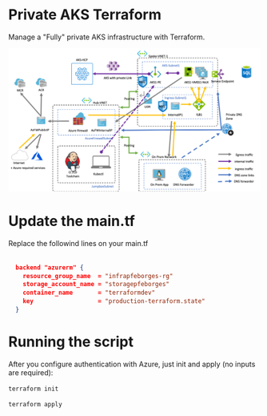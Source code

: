 # Private AKS Terraform
Manage a "Fully" private AKS infrastructure with Terraform.

![Full Architecture ](./architecture.png "image Title")

# Update the main.tf

Replace the followind lines on your main.tf

```json

  backend "azurerm" {
    resource_group_name  = "infrapfeborges-rg"
    storage_account_name = "storagepfeborges"
    container_name       = "terraformdev"
    key                  = "production-terraform.state"
  }  

```

# Running the script
After you configure authentication with Azure, just init and apply (no inputs are required):

`terraform init`

`terraform apply`
